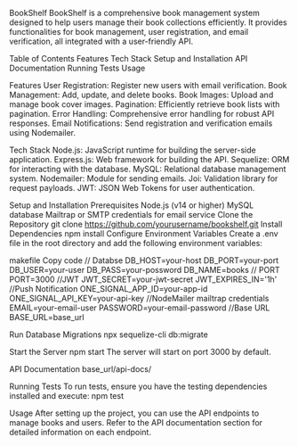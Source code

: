 BookShelf
BookShelf is a comprehensive book management system designed to help users manage their book collections efficiently. It provides functionalities for book management, user registration, and email verification, all integrated with a user-friendly API.

Table of Contents
Features
Tech Stack
Setup and Installation
API Documentation
Running Tests
Usage

Features
User Registration: Register new users with email verification.
Book Management: Add, update, and delete books.
Book Images: Upload and manage book cover images.
Pagination: Efficiently retrieve book lists with pagination.
Error Handling: Comprehensive error handling for robust API responses.
Email Notifications: Send registration and verification emails using Nodemailer.

Tech Stack
Node.js: JavaScript runtime for building the server-side application.
Express.js: Web framework for building the API.
Sequelize: ORM for interacting with the database.
MySQL: Relational database management system.
Nodemailer: Module for sending emails.
Joi: Validation library for request payloads.
JWT: JSON Web Tokens for user authentication.

Setup and Installation
Prerequisites
Node.js (v14 or higher)
MySQL database
Mailtrap or SMTP credentials for email service
Clone the Repository
git clone https://github.com/yourusername/bookshelf.git
Install Dependencies
npm install
Configure Environment Variables
Create a .env file in the root directory and add the following environment variables:

makefile
Copy code
// Databse
DB_HOST=your-host
DB_PORT=your-port
DB_USER=your-user
DB_PASS=your-possword
DB_NAME=books
// PORT
PORT=3000
//JWT
JWT_SECRET=your-jwt-secret
JWT_EXPIRES_IN='1h'
//Push Notification
ONE_SIGNAL_APP_ID=your-app-id
ONE_SIGNAL_API_KEY=your-api-key
//NodeMailer mailtrap credentials
EMAIL=your-email-user
PASSWORD=your-email-password
//Base URL
BASE_URL=base_url

Run Database Migrations
npx sequelize-cli db:migrate

Start the Server
npm start
The server will start on port 3000 by default.

API Documentation
base_url/api-docs/

Running Tests
To run tests, ensure you have the testing dependencies installed and execute:
npm test

Usage
After setting up the project, you can use the API endpoints to manage books and users. Refer to the API documentation section for detailed information on each endpoint.


